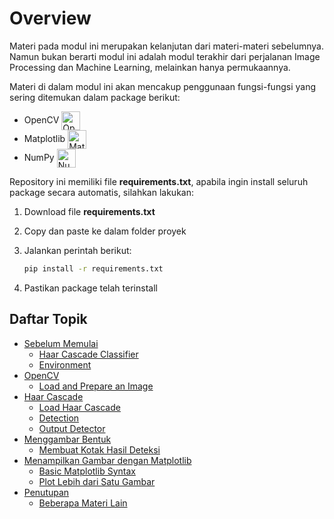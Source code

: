 # Overview

Materi pada modul ini merupakan kelanjutan dari materi-materi sebelumnya. Namun bukan berarti modul ini adalah modul terakhir dari perjalanan Image Processing dan Machine Learning, melainkan hanya permukaannya.

Materi di dalam modul ini akan mencakup penggunaan fungsi-fungsi yang sering ditemukan dalam package berikut:

- OpenCV [<img src="https://opencv1.b-cdn.net/wp-content/uploads/2022/05/logo.png" height="30em" align="center" alt="OpenCV" title="OpenCV"/>](https://opencv.org/)
- Matplotlib [<img src="https://matplotlib.org/_static/logo_dark.svg" height="30em" align="center" alt="Matplotlib" title="Matplotlib"/>](https://matplotlib.org/)
- NumPy [<img src="https://numpy.org/images/logo.svg" height="30em" align="center" alt="NumPy" title="NumPy"/>](https://numpy.org/)

Repository ini memiliki file **requirements.txt**, apabila ingin install seluruh package secara automatis, silahkan lakukan:

1. Download file **requirements.txt**
2. Copy dan paste ke dalam folder proyek
3. Jalankan perintah berikut:

    ```bash
    pip install -r requirements.txt
    ```
    
4. Pastikan package telah terinstall

## Daftar Topik

- [Sebelum Memulai](0_Before_You_Start\README.md#sebelum-memulai)
  - [Haar Cascade Classifier](0_Before_You_Start\README.md#haar-cascade-classifier)
  - [Environment](0_Before_You_Start\README.md#environment)
- [OpenCV](1_Load_and_Prepare_Image\README.md#opencv)
  - [Load and Prepare an Image](1_Load_and_Prepare_Image\README.md#load-and-prepare-an-image)
- [Haar Cascade](2_Load_Haar_Cascade\README.md#haar-cascade)
  - [Load Haar Cascade](2_Load_Haar_Cascade\README.md#load-haar-cascade)
  - [Detection](2_Load_Haar_Cascade\README.md#detection)
  - [Output Detector](2_Load_Haar_Cascade\README.md#output-detector)
- [Menggambar Bentuk](3_Drawing_Rectangles\README.md#menggambar-bentuk)
  - [Membuat Kotak Hasil Deteksi](3_Drawing_Rectangles\README.md#membuat-kotak-hasil-deteksi)
- [Menampilkan Gambar dengan Matplotlib](4_View_With_Matplotlib\README.md#menampilkan-gambar-dengan-matplotlib)
  - [Basic Matplotlib Syntax](4_View_With_Matplotlib\README.md#basic-matplotlib-syntax)
  - [Plot Lebih dari Satu Gambar](4_View_With_Matplotlib\README.md#plot-lebih-dari-satu-gambar)
- [Penutupan](5_Closing_Thoughts\README.md#penutupan)
  - [Beberapa Materi Lain](5_Closing_Thoughts\README.md#beberapa-materi-lain)